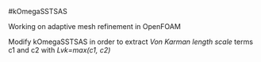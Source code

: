 #kOmegaSSTSAS

Working on adaptive mesh refinement in OpenFOAM

Modify kOmegaSSTSAS in order to extract *Von Karman length scale* terms c1 and c2 with *Lvk=max(c1, c2)*
